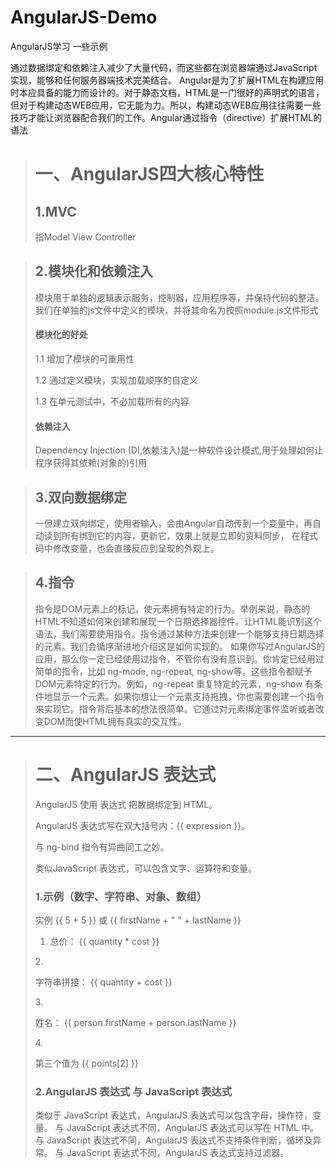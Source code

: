 # AngularJS-Demo
AngularJS学习 一些示例

通过数据绑定和依赖注入减少了大量代码，而这些都在浏览器端通过JavaScript实现，能够和任何服务器端技术完美结合。
Angular是为了扩展HTML在构建应用时本应具备的能力而设计的。对于静态文档，HTML是一门很好的声明式的语言，但对于构建动态WEB应用，它无能为力。所以，构建动态WEB应用往往需要一些技巧才能让浏览器配合我们的工作。Angular通过指令（directive）扩展HTML的语法

> # 一、AngularJS四大核心特性
> ## 1.MVC
> 指Model View Controller

> ## 2.模块化和依赖注入
> 模块用于单独的逻辑表示服务，控制器，应用程序等，并保持代码的整洁。我们在单独的js文件中定义的模块，并将其命名为按照module.js文件形式
> #### 模块化的好处
> 1.1 增加了模块的可重用性
>
> 1.2 通过定义模块，实现加载顺序的自定义
>
> 1.3 在单元测试中，不必加载所有的内容
> #### 依赖注入
> Dependency Injection (DI,依赖注入)是一种软件设计模式,用于处理如何让程序获得其依赖(对象的)引用
 
> ## 3.双向数据绑定
> 一但建立双向绑定，使用者输入，会由Angular自动传到一个变量中，再自动读到所有绑到它的内容，更新它，效果上就是立即的资料同步， 在程式码中修改变量，也会直接反应到呈现的外观上。

> ## 4.指令
> 指令是DOM元素上的标记，使元素拥有特定的行为。举例来说，静态的HTML不知道如何来创建和展现一个日期选择器控件。让HTML能识别这个语法，我们需要使用指令。指令通过某种方法来创建一个能够支持日期选择的元素。我们会循序渐进地介绍这是如何实现的。 如果你写过AngularJS的应用，那么你一定已经使用过指令，不管你有没有意识到。你肯定已经用过简单的指令，比如 ng-mode, ng-repeat, ng-show等。这些指令都赋予DOM元素特定的行为。例如，ng-repeat 重复特定的元素，ng-show 有条件地显示一个元素。如果你想让一个元素支持拖拽，你也需要创建一个指令来实现它。指令背后基本的想法很简单。它通过对元素绑定事件监听或者改变DOM而使HTML拥有真实的交互性。

---

> # 二、AngularJS 表达式
> AngularJS 使用 表达式 把数据绑定到 HTML。
>
> AngularJS 表达式写在双大括号内：{{ expression }}。
>
> 与 ng-bind 指令有异曲同工之妙。
>
> 类似JavaScript 表达式，可以包含文字、运算符和变量。
> ### 1.示例（数字、字符串、对象、数组）
> 实例 {{ 5 + 5 }} 或 {{ firstName + " " + lastName }}
>
> 	1.
>       <body>
>		<div ng-app="" ng-init="quantity=1;cost=5">
>		<p>总价： {{ quantity * cost }}</p>
>		</div>
>	</body>
>	2.
>	<body>
>		<div ng-app="" ng-init="quantity='firstName';cost='lastName'">
>		<p>字符串拼接： {{ quantity + cost }}</p>
>		</div>
>	</body>
>	3.<body>
>		<div ng-app="" ng-init="person={firstName:'John',lastName:'Doe'}">
>		<p>姓名： {{ person.firstName + person.lastName }}</p>
>		</div>
>	</body>
>	4.<body>
>		<div ng-app="" ng-init="points=[1,15,19,2,40]">
>		<p>第三个值为 {{ points[2] }}</p>
>		</div>
>	</body>
>
> ### 2.AngularJS 表达式 与 JavaScript 表达式
> 类似于 JavaScript 表达式，AngularJS 表达式可以包含字母，操作符，变量。
> 与 JavaScript 表达式不同，AngularJS 表达式可以写在 HTML 中。
> 与 JavaScript 表达式不同，AngularJS 表达式不支持条件判断，循环及异常。
> 与 JavaScript 表达式不同，AngularJS 表达式支持过滤器。
